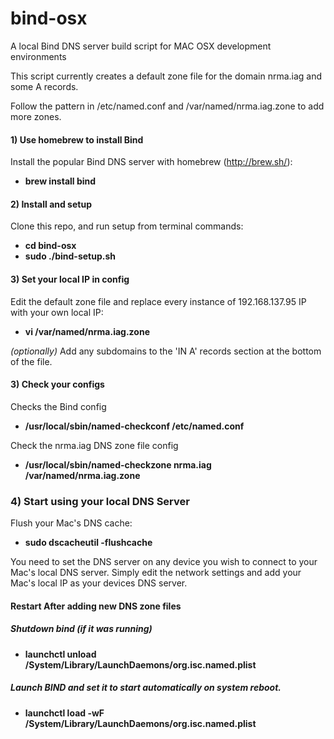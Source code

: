 bind-osx
========

A local Bind DNS server build script for MAC OSX development environments

This script currently creates a default zone file for the domain nrma.iag and some A records.

Follow the pattern in /etc/named.conf and /var/named/nrma.iag.zone to add more zones.


#### 1) Use homebrew to install Bind

Install the popular Bind DNS server with homebrew (http://brew.sh/):

- **brew install bind**


#### 2) Install and setup

Clone this repo, and run setup from terminal commands:

- **cd bind-osx**
- **sudo ./bind-setup.sh**


#### 3) Set your local IP in config

Edit the default zone file and replace every instance of 192.168.137.95 IP with your own local IP:

- **vi /var/named/nrma.iag.zone**

*(optionally)* Add any subdomains to the 'IN A' records section at the bottom of the file.


#### 3) Check your configs

Checks the Bind config

- **/usr/local/sbin/named-checkconf /etc/named.conf**

Check the nrma.iag DNS zone file config

- **/usr/local/sbin/named-checkzone nrma.iag /var/named/nrma.iag.zone**


### 4) Start using your local DNS Server

Flush your Mac's DNS cache:

- **sudo dscacheutil -flushcache**


You need to set the DNS server on any device you wish to connect to your Mac's local DNS server. Simply edit the network settings and add your Mac's local IP as your devices DNS server.




#### Restart After adding new DNS zone files

##### Shutdown bind (if it was running)
- **launchctl unload /System/Library/LaunchDaemons/org.isc.named.plist**


##### Launch BIND and set it to start automatically on system reboot.
- **launchctl load -wF /System/Library/LaunchDaemons/org.isc.named.plist**



